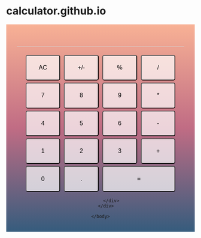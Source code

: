 # calculator.github.io


<html>
	<head>
		<script src="https://ajax.googleapis.com/ajax/libs/jquery/3.3.1/jquery.min.js"></script>
	</head>
	<body>
		<div class="card">
			<div class="monitor">
				<h1 id="displayedNum"></h1>
			</div>
			<div class="container">
				<button class="item">AC</button>
				<button class="item">+/-</button>
				<button class="item">%</button>
				<button class="item">/</button>
				<button class="item">7</button>
				<button class="item">8</button>
				<button class="item">9</button>
				<button class="item">*</button>
				<button class="item">4</button>
				<button class="item">5</button>
				<button class="item">6</button>
				<button class="item">-</button>
				<button class="item">1</button>
				<button class="item">2</button>
				<button class="item">3</button>
				<button class="item">+</button>
				<button class="item">0</button>
				<button class="item">.</button>
				<button class="item long-item">=</button>

			</div>
		</div>

	</body>
</html>

<script type="text/javascript">
	let num1 = 0
	let strNum = '0'
	let operater = ''
	let isCalculating = false
	let isContinue = true
	
	document.getElementById("displayedNum").innerHTML = strNum
	let allButton = document.getElementsByClassName("item")
	
	function isNumber(st) {
		return '0' <= st && st <= '9' 
	}

	function addNumber(event){
		let result = ''

		if(strNum === '0' || isContinue === false){
			result = event
		}
		else {
			result = strNum + event
		}

		isContinue = true
		return result
	}
	function addDot(){
		let result = ''
		if(strNum.indexOf('.') >= 0){
			alert("error")
		}
		else if(isContinue === false) {
			result = '0.'
		}
		else {
			result += '.'
		}
		isContinue = true
		return result
	}

	function calculate(){
		let num2 = parseFloat(strNum)
		if(operater === '+'){
			num1 += num2
		}
		else if(operater === '-'){
			num1 -= num2
		}
		else if(operater === '*'){
			num1 *= num2
		}
		else if(operater === '/'){
			if(strNum === '0') {
				alert('error')
			}
			else {
				num1 /= num2
			}
		}
		operater = ''
		return num1
	}

	function addOperater(event){
		let now = 0
		
		if(operater !== '' && isContinue) {
			num1 = calculate()
		}
		else if (isContinue)num1 = parseFloat(strNum)

		operater = event
		isContinue = false
		return num1.toString()
	}

	function resulting(){
		let ans = ''
		if(operater !== '') ans = calculate().toString()
		else ans = strNum
		isContinue = false
		return ans
	}

	function deleteAll(){
		operater = ''
		num1 = 0
		return '0'
	}

	function percent(){
		return (parseFloat(strNum)/100).toString()
	}

	function swift(){
		return (parseFloat(strNum)*-1).toString()
	}
	
	function onClick(event, index){
		if('0' <= event && event <= '9' ) 
			strNum = addNumber(event)
		else if (event === '.') 
			strNum = addDot()
		else if (event === '+' || event === '-' || event === '*' ||event === '/'){ 
			strNum = addOperater(event)
		}
		else if (event === '=') 
			strNum = resulting()
		else if (event === 'AC') 
			strNum = deleteAll()
		else if (event == '%') 
			strNum = percent()
		else if (event == '+/-') 
			strNum = swift()

		document.getElementById("displayedNum").innerHTML = strNum
	}

	for(let i=0; i<allButton.length; i++)
	{
		allButton[i].addEventListener("click", () => onClick(allButton[i].innerHTML))
	}

</script>
<style>
	.card {
		font-family: "Comic Sans MS", cursive, sans-serif !important;
<!-- 		width: 30%; -->
		border: 1px solid lightgray;
		padding: 20px;
		background: linear-gradient(#F8B195, #C06C84, #355C7D);
		margin: 0;
	}
	.monitor {
		text-align: right;
		margin: 0px 8px 0px 8px;
	}
	#displayedNum {
		border-bottom: 1px solid lightgray;
		padding: 0 13px 0 0;
	}
	.container {
	 	 text-align: center;
	 	
	}
	.item {
		font-size: 16px;
		font-family: "Comic Sans MS", cursive, sans-serif !important;
		width: 20%;
		height: auto;
		padding-top: 5%;
		padding-bottom: 5%;
		margin: 3px;
		background-color: rgba(255,255,255, 0.7);
		display: inline-block; 
		border-radius: 5px;
	}
	button:active {
		background-color: rgba(255,255,255, 0.3);
	}
	.long-item {
		width: calc(40% + 10px);
	}
</style>
